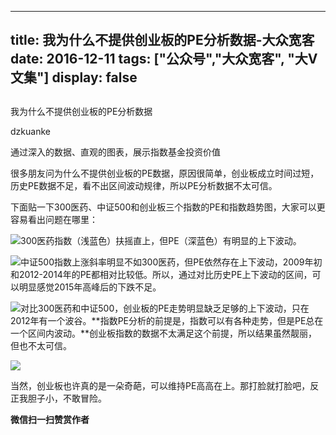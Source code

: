 
---
title:   我为什么不提供创业板的PE分析数据-大众宽客
date: 2016-12-11
tags: ["公众号","大众宽客", "大V文集"]
display: false
---


## 



我为什么不提供创业板的PE分析数据




dzkuanke




通过深入的数据、直观的图表，展示指数基金投资价值


很多朋友问为什么不提供创业板的PE数据，原因很简单，创业板成立时间过短，历史PE数据不足，看不出区间波动规律，所以PE分析数据不太可信。

下面贴一下300医药、中证500和创业板三个指数的PE和指数趋势图，大家可以更容易看出问题在哪里：

<img data-s="300,640" data-type="png" src="http://mmbiz.qpic.cn/mmbiz_png/PKw3FQPmhIgUyY9J4oHrQ842yJfHugumwwpEcUPFRQwCr7dqhKN2P05eKqImca4nNuD0Y8xsVaYnRoCEYk0CRA/0?wx_fmt=png" data-ratio="0.5873563218390805" data-w="1740"/>300医药指数（浅蓝色）扶摇直上，但PE（深蓝色）有明显的上下波动。



<img data-s="300,640" data-type="png" src="http://mmbiz.qpic.cn/mmbiz_png/PKw3FQPmhIgUyY9J4oHrQ842yJfHugum7WfZM7yjIFOIKJyxiciblib4uXLCOzQ0mbYJicCupbCic4bMIm7lFWMHAvw/0?wx_fmt=png" data-ratio="0.5830429732868757" data-w="1722"/>中证500指数上涨斜率明显不如300医药，但PE依然存在上下波动，2009年初和2012-2014年的PE都相对比较低。所以，通过对比历史PE上下波动的区间，可以明显感觉2015年高峰后的下跌不足。



<img data-s="300,640" data-type="png" src="http://mmbiz.qpic.cn/mmbiz_png/PKw3FQPmhIgUyY9J4oHrQ842yJfHugumnGH7ico5I120etDL3qickD0iaLsrCvIhFzH1jibOJRaG9GJXkDWKiaWseqQ/0?wx_fmt=png" data-ratio="0.5702857142857143" data-w="1750"/>对比300医药和中证500，创业板的PE走势明显缺乏足够的上下波动，只在2012年有一个波谷。**指数PE分析的前提是，指数可以有各种走势，但是PE总在一个区间内波动。**创业板指数的数据不太满足这个前提，所以结果虽然靓丽，但也不太可信。



<img data-s="300,640" data-type="png" src="http://mmbiz.qpic.cn/mmbiz_png/PKw3FQPmhIgUyY9J4oHrQ842yJfHugummMVMcSwwOXUcTbBnnCsANF13vF0icS2nSVI2ISHOgOGibicYxQ4RkC9yA/0?wx_fmt=png" data-ratio="0.1326676176890157" data-w="1402"/>



当然，创业板也许真的是一朵奇葩，可以维持PE高高在上。那打脸就打脸吧，反正我胆子小，不敢冒险。


**微信扫一扫赞赏作者**













